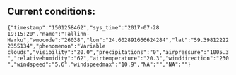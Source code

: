 ## Current conditions: 
 ``` {"timestamp":"1501258462","sys_time":"2017-07-28 19:15:20","name":"Tallinn-Harku","wmocode":"26038","lon":"24.602891666624284","lat":"59.398122222355134","phenomenon":"Variable clouds","visibility":"20.0","precipitations":"0","airpressure":"1005.3","relativehumidity":"62","airtemperature":"20.3","winddirection":"230","windspeed":"5.6","windspeedmax":"10.9","NA":"","NA":""} ```
